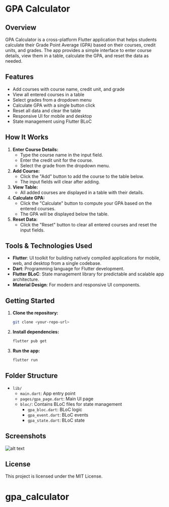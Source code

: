 # GPA Calculator

## Overview
GPA Calculator is a cross-platform Flutter application that helps students calculate their Grade Point Average (GPA) based on their courses, credit units, and grades. The app provides a simple interface to enter course details, view them in a table, calculate the GPA, and reset the data as needed.

## Features
- Add courses with course name, credit unit, and grade
- View all entered courses in a table
- Select grades from a dropdown menu
- Calculate GPA with a single button click
- Reset all data and clear the table
- Responsive UI for mobile and desktop
- State management using Flutter BLoC

## How It Works
1. **Enter Course Details:**
   - Type the course name in the input field.
   - Enter the credit unit for the course.
   - Select the grade from the dropdown menu.
2. **Add Course:**
   - Click the "Add" button to add the course to the table below.
   - The input fields will clear after adding.
3. **View Table:**
   - All added courses are displayed in a table with their details.
4. **Calculate GPA:**
   - Click the "Calculate" button to compute your GPA based on the entered courses.
   - The GPA will be displayed below the table.
5. **Reset Data:**
   - Click the "Reset" button to clear all entered courses and reset the input fields.

## Tools & Technologies Used
- **Flutter**: UI toolkit for building natively compiled applications for mobile, web, and desktop from a single codebase.
- **Dart**: Programming language for Flutter development.
- **Flutter BLoC**: State management library for predictable and scalable app architecture.
- **Material Design**: For modern and responsive UI components.

## Getting Started
1. **Clone the repository:**
   ```bash
   git clone <your-repo-url>
   ```
2. **Install dependencies:**
   ```bash
   flutter pub get
   ```
3. **Run the app:**
   ```bash
   flutter run
   ```

## Folder Structure
- `lib/`
  - `main.dart`: App entry point
  - `pages/gpa_page.dart`: Main UI page
  - `bloc/`: Contains BLoC files for state management
    - `gpa_bloc.dart`: BLoC logic
    - `gpa_event.dart`: BLoC events
    - `gpa_state.dart`: BLoC state

## Screenshots
![alt text](Screenshot_20250914-163411.jpg)


## License
This project is licensed under the MIT License.
# gpa_calculator
